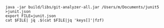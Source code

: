     java -jar build/libs/git-analyzer-all.jar /Users/m/Documents/junit5 >junit.json
    export FILE=junit.json
    cat $FILE| jq .$(cat $FILE|jq 'keys[]'|fzf)